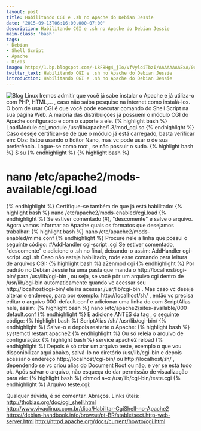 ```yaml
---
layout: post
title: Habilitando CGI e .sh no Apache do Debian Jessie
date: '2015-09-13T06:16:00.000-07:00'
description: Habilitando CGI e .sh no Apache do Debian Jessie
main-class: 'bash'
tags:
- Debian
- Shell Script
- Apache
- Dicas
image: http://1.bp.blogspot.com/-LkF8Hg4_jIo/VfVyloiTbzI/AAAAAAAAExA/0u4Vibxi83M/s72-c/gnuapache.jpg
twitter_text: Habilitando CGI e .sh no Apache do Debian Jessie
introduction: Habilitando CGI e .sh no Apache do Debian Jessie
---
```

![Blog Linux](http://1.bp.blogspot.com/-LkF8Hg4_jIo/VfVyloiTbzI/AAAAAAAAExA/0u4Vibxi83M/s1600/gnuapache.jpg "Blog Linux")
Iremos admitir que você já sabe instalar o Apache e já utiliza-o com PHP, HTML,... , caso não saiba pesquise na internet como instalá-los. O bom de usar CGI é que você pode executar comando do Shell Script na sua página Web.
A maioria das distribuições já possuem o módulo CGI do Apache configurado e com o suporte a ele.
{% highlight bash %}
LoadModule cgi_module /usr/lib/apache/1.3/mod_cgi.so
{% endhighlight %}
Caso deseje certificar-se de que o módulo já está carregado, basta verificar em:
Obs: Estou usando o Editor Nano, mas vc pode usar o de sua preferência.
Logue-se como root , se não possuir o sudo.
{% highlight bash %}
$ su
{% endhighlight %}
{% highlight bash %}
# nano /etc/apache2/mods-available/cgi.load
{% endhighlight %}
Certifique-se também de que já está habilitado:
{% highlight bash %}
nano /etc/apache2/mods-enabled/cgi.load
{% endhighlight %}
Se estiver comentado (#), "descomente" e salve o arquivo.
Agora vamos informar ao Apache quais os formatos que desejamos trabalhar:
{% highlight bash %}
nano /etc/apache2/mods-enabled/mime.conf
{% endhighlight %}
Procure nele a linha que possui o seguinte código:
#AddHandler cgi-script .cgi
Se estiver comentado, "descomente" e adicione o .sh no final, deixando-o assim:
AddHandler cgi-script .cgi .sh
Caso não esteja habilitado, rode esse comando para leitura de arquivos CGI:
{% highlight bash %}
a2enmod cgi
{% endhighlight %}
Por padrão no Debian Jessie há uma pasta que manda o http://localhost/cgi-bin/ para /usr/lib/cgi-bin , ou seja, se você pôr um arquivo cgi dentro de /usr/lib/cgi-bin automaticamente quando vc acessar seu http://localhost/cgi-bin/ ele irá acessar /usr/lib/cgi-bin . Mas caso vc deseje alterar o endereço, para por exemplo: http://localhost/sh/ , então vc precisa editar o arquivo 000-default.conf e adicionar uma linha do com ScriptAlias nele, assim:
{% highlight bash %}
nano /etc/apache2/sites-available/000-default.conf
{% endhighlight %}
E adicione ANTES da tag  , o seguinte código:
{% highlight bash %}
ScriptAlias /sh/ /usr/lib/cgi-bin/
{% endhighlight %}
Salve-o e depois restarte o Apache:
{% highlight bash %}
systemctl restart apache2
{% endhighlight %}
Ou só releia o arquivo de configuração:
{% highlight bash %}
service apache2 reload
{% endhighlight %}
Depois é só criar um arquivo teste, exemplo o que vou disponibilizar aqui abaixo, salvá-lo no diretório /usr/lib/cgi-bin e depois acessar o endereço http://localhost/cgi-bin/ ou http://localhost/sh/ , dependendo se vc criou alias do Document Root ou não, e ver se está tudo ok.
Após salvar o arquivo, não esqueça de dar permissão de visualização para ele:
{% highlight bash %}
chmod a+x /usr/lib/cgi-bin/teste.cgi
{% endhighlight %}
Arquivo teste.cgi:
  
 
Qualquer dúvida, é só comentar.
Abraços.
Links úteis:
http://thobias.org/doc/cgi_shell.html 
http://www.vivaolinux.com.br/dica/Habilitar-CgiShell-no-Apache2 
https://debian-handbook.info/browse/pt-BR/stable/sect.http-web-server.html 
http://httpd.apache.org/docs/current/howto/cgi.html
